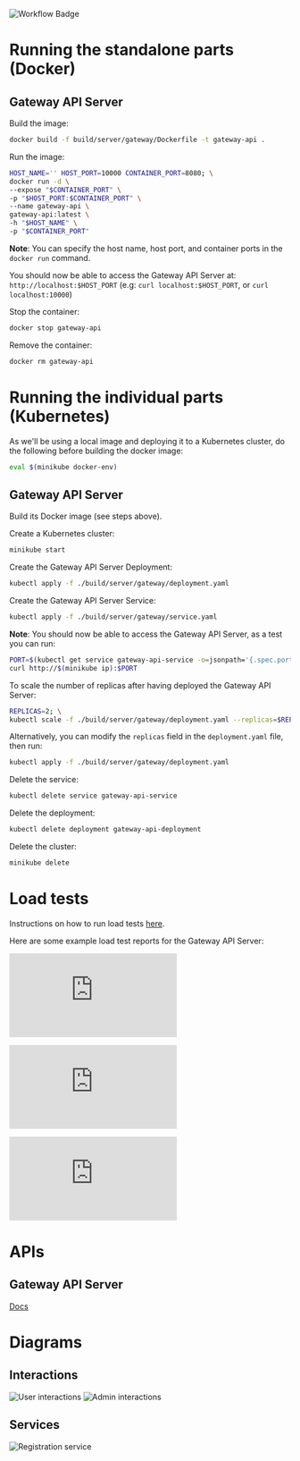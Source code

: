 ![Workflow Badge](https://github.com/volovikariel/IdentityManager/actions/workflows/go.yml/badge.svg)

# Running the standalone parts (Docker)
## Gateway API Server
Build the image: 
```bash
docker build -f build/server/gateway/Dockerfile -t gateway-api .
```

Run the image:
```bash
HOST_NAME='' HOST_PORT=10000 CONTAINER_PORT=8080; \
docker run -d \
--expose "$CONTAINER_PORT" \
-p "$HOST_PORT:$CONTAINER_PORT" \
--name gateway-api \
gateway-api:latest \
-h "$HOST_NAME" \
-p "$CONTAINER_PORT"
```

**Note**: You can specify the host name, host port, and container ports in the `docker run` command.

You should now be able to access the Gateway API Server at: `http://localhost:$HOST_PORT` (e.g: `curl localhost:$HOST_PORT`, or `curl localhost:10000`)

Stop the container:
```bash
docker stop gateway-api
```

Remove the container:
```bash
docker rm gateway-api
```

# Running the individual parts (Kubernetes)
As we'll be using a local image and deploying it to a Kubernetes cluster, do the following before building the docker image:
```bash
eval $(minikube docker-env)
```

## Gateway API Server
Build its Docker image (see steps above).

Create a Kubernetes cluster:
```bash
minikube start
```

Create the Gateway API Server Deployment:
```bash
kubectl apply -f ./build/server/gateway/deployment.yaml
```

Create the Gateway API Server Service:
```bash
kubectl apply -f ./build/server/gateway/service.yaml
```

**Note**: You should now be able to access the Gateway API Server, as a test you can run:
```bash
PORT=$(kubectl get service gateway-api-service -o=jsonpath='{.spec.ports[0].nodePort}');
curl http://$(minikube ip):$PORT
```

To scale the number of replicas after having deployed the Gateway API Server:
```bash
REPLICAS=2; \
kubectl scale -f ./build/server/gateway/deployment.yaml --replicas=$REPLICAS
```

Alternatively, you can modify the `replicas` field in the `deployment.yaml` file, then run:
```bash 
kubectl apply -f ./build/server/gateway/deployment.yaml
```

Delete the service:
```bash
kubectl delete service gateway-api-service
```

Delete the deployment:
```bash
kubectl delete deployment gateway-api-deployment
```

Delete the cluster:
```bash
minikube delete
```

# Load tests
Instructions on how to run load tests [here](/internal/docs/tests/load/README.md).

Here are some example load test reports for the Gateway API Server:

![1 replica](https://volovikariel.github.io/IdentityManager/tests/load/gateway/1_replicas_report.html)

![2 replicas](https://volovikariel.github.io/IdentityManager/tests/load/gateway/2_replicas_report.html)

![6 replicas](https://volovikariel.github.io/IdentityManager/tests/load/gateway/6_replicas_report.html)

# APIs
## Gateway API Server
[Docs](https://volovikariel.github.io/IdentityManager/apis/server/gateway_api.html)

# Diagrams
## Interactions
![User interactions](diagrams/user_interactions.svg)
![Admin interactions](diagrams/admin_interactions.svg)
## Services
![Registration service](diagrams/registration_service.svg)
